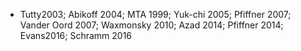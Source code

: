 - Tutty2003; Abikoff 2004; MTA 1999; Yuk-chi 2005; Pfiffner 2007; Vander Oord 2007; Waxmonsky 2010; Azad 2014; Pfiffner 2014; Evans2016; Schramm 2016